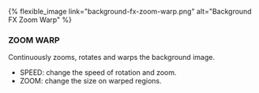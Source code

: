---
---

{% flexible_image link="background-fx-zoom-warp.png" alt="Background FX Zoom Warp" %}

### ZOOM WARP
Continuously zooms, rotates and warps the background image.

* SPEED: change the speed of rotation and zoom.
* ZOOM: change the size on warped regions.
